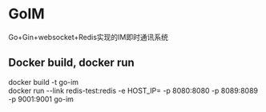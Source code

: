 # GoIM
Go+Gin+websocket+Redis实现的IM即时通讯系统

## Docker build, docker run
docker build -t go-im  
docker run --link redis-test:redis -e HOST_IP=<YOUR IP ADDRESS> -p 8080:8080 -p 8089:8089 -p 9001:9001 go-im    
